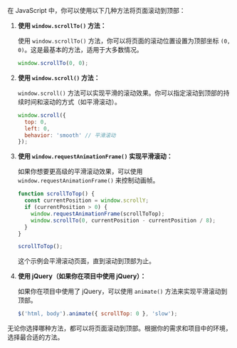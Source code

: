在 JavaScript 中，你可以使用以下几种方法将页面滚动到顶部：

1. **使用 `window.scrollTo()` 方法：**

   使用 `window.scrollTo()` 方法，你可以将页面的滚动位置设置为顶部坐标 `(0, 0)`。这是最基本的方法，适用于大多数情况。

   ```javascript
   window.scrollTo(0, 0);
   ```

2. **使用 `window.scroll()` 方法：**

   `window.scroll()` 方法可以实现平滑的滚动效果。你可以指定滚动到顶部的持续时间和滚动的方式（如平滑滚动）。

   ```javascript
   window.scroll({
     top: 0,
     left: 0,
     behavior: 'smooth' // 平滑滚动
   });
   ```

3. **使用 `window.requestAnimationFrame()` 实现平滑滚动：**

   如果你想要更高级的平滑滚动效果，可以使用 `window.requestAnimationFrame()` 来控制动画帧。

   ```javascript
   function scrollToTop() {
     const currentPosition = window.scrollY;
     if (currentPosition > 0) {
       window.requestAnimationFrame(scrollToTop);
       window.scrollTo(0, currentPosition - currentPosition / 8);
     }
   }
   
   scrollToTop();
   ```

   这个示例会平滑滚动页面，直到滚动到顶部为止。

4. **使用 jQuery（如果你在项目中使用 jQuery）：**

   如果你在项目中使用了 jQuery，可以使用 `animate()` 方法来实现平滑滚动到顶部。

   ```javascript
   $('html, body').animate({ scrollTop: 0 }, 'slow');
   ```

无论你选择哪种方法，都可以将页面滚动到顶部。根据你的需求和项目中的环境，选择最合适的方法。
